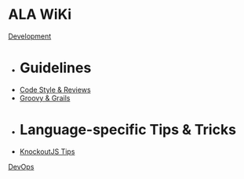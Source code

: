 # ALA WiKi

[Development]()

  * # Guidelines
  * [Code Style & Reviews](wiki/development/codeReviews.md)
  * [Groovy & Grails](wiki/development/groovy&grails-guidelines.md)
  * # Language-specific Tips & Tricks
  * [KnockoutJS Tips](wiki/development/knockoutjs_tips.md)

[DevOps](todo.md)
